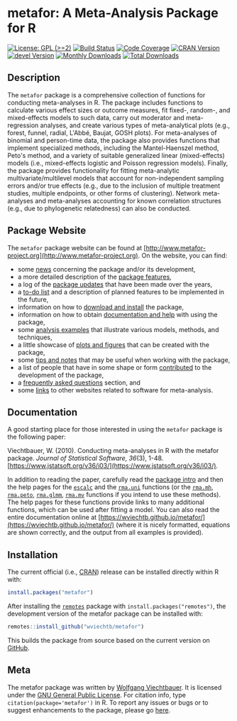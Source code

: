 metafor: A Meta-Analysis Package for R
======================================

[![License: GPL (>=2)](https://img.shields.io/badge/license-GPL-blue)](https://www.gnu.org/licenses/old-licenses/gpl-2.0.en.html)
[![Build Status](https://travis-ci.org/wviechtb/metafor.svg?branch=master)](https://travis-ci.org/wviechtb/metafor)
[![Code Coverage](https://codecov.io/gh/wviechtb/metafor/branch/master/graph/badge.svg)](https://codecov.io/gh/wviechtb/metafor)
[![CRAN Version](https://www.r-pkg.org/badges/version/metafor)](https://cran.r-project.org/package=metafor)
[![devel Version](https://img.shields.io/badge/devel-2.5--24-brightgreen.svg)](http://www.metafor-project.org/doku.php/installation#development_version)
[![Monthly Downloads](https://cranlogs.r-pkg.org/badges/metafor)](https://cranlogs.r-pkg.org/badges/metafor)
[![Total Downloads](https://cranlogs.r-pkg.org/badges/grand-total/metafor)](https://cranlogs.r-pkg.org/badges/grand-total/metafor)

## Description

The `metafor` package is a comprehensive collection of functions for conducting meta-analyses in R. The package includes functions to calculate various effect sizes or outcome measures, fit fixed-, random-, and mixed-effects models to such data, carry out moderator and meta-regression analyses, and create various types of meta-analytical plots (e.g., forest, funnel, radial, L'Abbé, Baujat, GOSH plots). For meta-analyses of binomial and person-time data, the package also provides functions that implement specialized methods, including the Mantel-Haenszel method, Peto's method, and a variety of suitable generalized linear (mixed-effects) models (i.e., mixed-effects logistic and Poisson regression models). Finally, the package provides functionality for fitting meta-analytic multivariate/multilevel models that account for non-independent sampling errors and/or true effects (e.g., due to the inclusion of multiple treatment studies, multiple endpoints, or other forms of clustering). Network meta-analyses and meta-analyses accounting for known correlation structures (e.g., due to phylogenetic relatedness) can also be conducted.

## Package Website

The `metafor` package website can be found at [http://www.metafor-project.org](http://www.metafor-project.org). On the website, you can find:

* some [news](http://www.metafor-project.org/doku.php/news:news) concerning the package and/or its development,
* a more detailed description of the [package features](http://www.metafor-project.org/doku.php/features),
* a log of the [package updates](http://www.metafor-project.org/doku.php/updates) that have been made over the years,
* a [to-do list](http://www.metafor-project.org/doku.php/todo) and a description of planned features to be implemented in the future,
* information on how to [download and install](http://www.metafor-project.org/doku.php/installation) the package,
* information on how to obtain [documentation and help](http://www.metafor-project.org/doku.php/help) with using the package,
* some [analysis examples](http://www.metafor-project.org/doku.php/analyses) that illustrate various models, methods, and techniques,
* a little showcase of [plots and figures](http://www.metafor-project.org/doku.php/plots) that can be created with the package,
* some [tips and notes](http://www.metafor-project.org/doku.php/tips) that may be useful when working with the package,
* a list of people that have in some shape or form [contributed](http://www.metafor-project.org/doku.php/contributors) to the development of the package,
* a [frequently asked questions](http://www.metafor-project.org/doku.php/faq) section, and
* some [links](http://www.metafor-project.org/doku.php/links) to other websites related to software for meta-analysis.

## Documentation

A good starting place for those interested in using the `metafor` package is the following paper:

Viechtbauer, W. (2010). Conducting meta-analyses in R with the metafor package. *Journal of Statistical Software, 36*(3), 1-48. [https://www.jstatsoft.org/v36/i03/](https://www.jstatsoft.org/v36/i03/).

In addition to reading the paper, carefully read the [package intro](https://wviechtb.github.io/metafor/reference/metafor-package.html) and then the help pages for the [`escalc`](https://wviechtb.github.io/metafor/reference/escalc.html) and the [`rma.uni`](https://wviechtb.github.io/metafor/reference/rma.uni.html) functions (or the [`rma.mh`](https://wviechtb.github.io/metafor/reference/rma.mh.html), [`rma.peto`](https://wviechtb.github.io/metafor/reference/rma.peto.html), [`rma.glmm`](https://wviechtb.github.io/metafor/reference/rma.glmm.html), [`rma.mv`](https://wviechtb.github.io/metafor/reference/rma.mv.html) functions if you intend to use these methods). The help pages for these functions provide links to many additional functions, which can be used after fitting a model. You can also read the entire documentation online at [https://wviechtb.github.io/metafor/](https://wviechtb.github.io/metafor/) (where it is nicely formatted, equations are shown correctly, and the output from all examples is provided).

## Installation

The current official (i.e., [CRAN](https://cran.r-project.org/package=metafor)) release can be installed directly within R with:
```r
install.packages("metafor")
```

After installing the [`remotes`](https://cran.r-project.org/package=remotes) package with ```install.packages("remotes")```, the development version of the metafor package can be installed with:
```r
remotes::install_github("wviechtb/metafor")
```
This builds the package from source based on the current version on [GitHub](https://github.com/wviechtb/metafor).

## Meta

The metafor package was written by [Wolfgang Viechtbauer](http://www.wvbauer.com/). It is licensed under the [GNU General Public License](https://www.gnu.org/licenses/old-licenses/gpl-2.0.txt). For citation info, type `citation(package='metafor')` in R. To report any issues or bugs or to suggest enhancements to the package, please go [here](https://github.com/wviechtb/metafor/issues).
